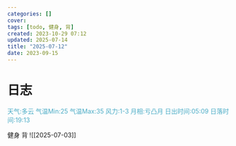 ```yaml
---
categories: []
cover: 
tags: [todo, 健身, 背]
created: 2023-10-29 07:12
updated: 2025-07-14
title: "2025-07-12"
date: 2023-09-15
---
```

# 日志


<font color="#4bacc6">天气:多云  气温Min:25  气温Max:35  风力:1-3  月相:亏凸月  日出时间:05:09  日落时间:19:13</font>

 健身  背 
![[2025-07-03]]

